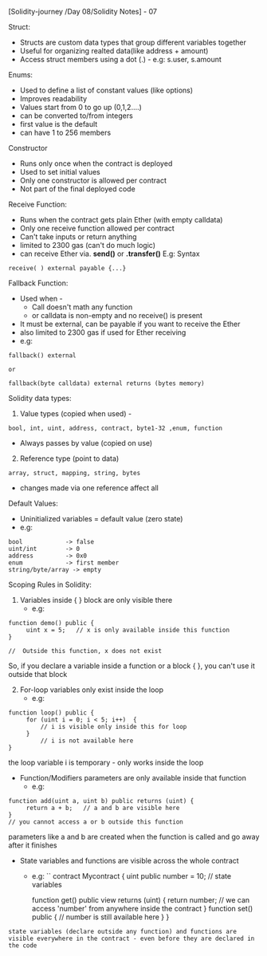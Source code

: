 
[Solidity-journey /Day 08/Solidity Notes] - 07


Struct: 

- Structs are custom data types that group different variables together 
- Useful for organizing realted data(like address + amount)
- Access struct members using a dot (.)  - e.g: s.user, s.amount


Enums:

- Used to define a list of constant values (like options)
- Improves readability 
- Values start from 0 to go up (0,1,2....)
- can be converted to/from integers 
- first value is the default 
- can have 1 to 256 members 


Constructor 

- Runs only once when the contract is deployed 
- Used to set initial values 
- Only one constructor is allowed per contract 
- Not part of the final deployed code 


Receive Function:

- Runs when the contract gets plain Ether (with empty calldata)
- Only one receive function allowed per contract 
- Can't take inputs or return anything 
- limited to 2300 gas (can't do much logic)
- can receive Ether via. **send()** or **.transfer()**
E.g: Syntax
```
receive( ) external payable {...}
```


Fallback Function:

- Used when - 
    - Call doesn't math any function 
    - or calldata is non-empty and no receive() is present
- It must be external, can be payable if you want to receive the Ether 
- also limited to 2300 gas if used for Ether receiving 
- e.g: 
```
fallback() external 

or 

fallback(byte calldata) external returns (bytes memory)
```



Solidity data types: 


1. Value types (copied when used) - 
```
bool, int, uint, address, contract, byte1-32 ,enum, function
```
- Always passes by value (copied on use)

2. Reference type (point to data)
```
array, struct, mapping, string, bytes
```
- changes made via one reference affect all   



Default Values: 

- Uninitialized variables = default value (zero state)
- e.g:
```
bool            -> false 
uint/int        -> 0 
address         -> 0x0
enum            -> first member 
string/byte/array -> empty
```



Scoping Rules in Solidity: 

1. Variables inside { } block are only visible there 
    - e.g: 
```
function demo() public {
     uint x = 5;   // x is only available inside this function 
}

//  Outside this function, x does not exist 
```
So, if you declare a variable inside a function or a block { }, you can't use it outside that block  


2. For-loop variables only exist inside the loop 
    - e.g: 
```
function loop() public {
     for (uint i = 0; i < 5; i++)  {
         // i is visible only inside this for loop
     }
         // i is not available here 
}
```
the loop variable i is temporary - only works inside the loop 


- Function/Modifiers parameters are only available inside that function
    - e.g: 
```
function add(uint a, uint b) public returns (uint) {
     return a + b;   // a and b are visible here 
}
// you cannot access a or b outside this function 
```
parameters like a and b are created when the function is called and go away after it finishes


- State variables and functions are visible across the whole contract  
    - e.g: 
``
    contract Mycontract { 
        uint public number = 10;     // state variables 

        function get() public view returns (uint) {
            return number;    // we can access 'number' from anywhere inside the contract 
        }
         function set() public {
              // number is still available here 
        }
     }
```
state variables (declare outside any function) and functions are visible everywhere in the contract - even before they are declared in the code